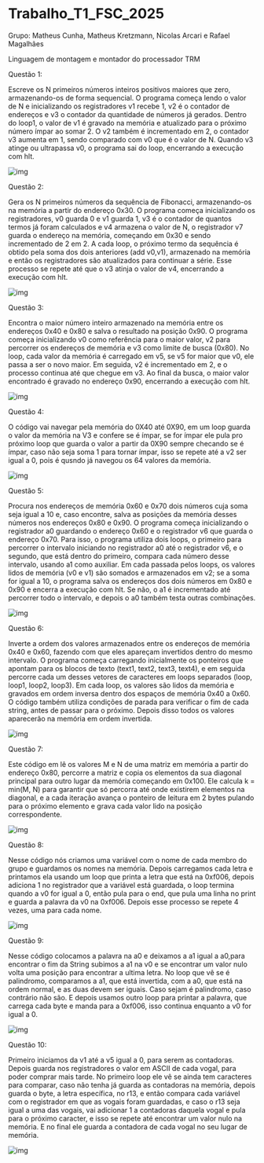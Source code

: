 # Trabalho_T1_FSC_2025


Grupo: Matheus Cunha, Matheus Kretzmann, Nicolas Arcari e Rafael Magalhães


Linguagem de montagem e montador do processador TRM


Questão 1: 


  Escreve os N primeiros números inteiros positivos maiores que zero, armazenando-os de forma sequencial. O programa começa lendo o valor de N e inicializando os registradores v1 recebe 1, v2 é o contador de endereços e v3 o contador da quantidade de números já gerados. Dentro do loop1, o valor de v1 é gravado na memória e atualizado para o próximo número ímpar ao somar 2. O v2 também é incrementado em 2, o contador v3 aumenta em 1, sendo comparado com v0 que é o valor de N. Quando v3 atinge ou ultrapassa v0, o programa sai do loop, encerrando a execução com hlt.

  
![img](img/Questao_1.png)


Questão 2:


  Gera os N primeiros números da sequência de Fibonacci, armazenando-os na memória a partir do endereço 0x30. O programa começa inicializando os registradores, v0 guarda 0 e v1 guarda 1, v3 é o contador de quantos termos já foram calculados e v4 armazena o valor de N, o registrador v7 guarda o endereço na memória, começando em 0x30 e sendo incrementado de 2 em 2. A cada loop, o próximo termo da sequência é obtido pela soma dos dois anteriores (add v0,v1), armazenado na memória e então os registradores são atualizados para continuar a série. Esse processo se repete até que o v3 atinja o valor de v4, encerrando a execução com hlt.


![img](img/Questao_2.png)


Questão 3:


  Encontra o maior número inteiro armazenado na memória entre os endereços 0x40 e 0x80 e salva o resultado na posição 0x90. O programa começa inicializando v0 como referência para o maior valor, v2 para percorrer os endereços de memória e v3 como limite de busca (0x80). No loop, cada valor da memória é carregado em v5, se v5 for maior que v0, ele passa a ser o novo maior. Em seguida, v2 é incrementado em 2, e o processo continua até que chegue em v3. Ao final da busca, o maior valor encontrado é gravado no endereço 0x90, encerrando a execução com hlt.


![img](img/Questao_3.png)


Questão 4:


  O código vai navegar pela memória do 0X40 até 0X90, em um loop guarda o valor da memória na V3 e confere se é ímpar, se for ímpar ele pula pro próximo loop que guarda o valor a partir da 0X90 sempre checando se é ímpar, caso não seja soma 1 para tornar ímpar, isso se repete até a v2 ser igual a 0, pois é qusndo já navegou os 64 valores da memória.


![img](img/Questao_4.png)


Questão 5:


  Procura nos endereços de memória 0x60 e 0x70 dois números cuja soma seja igual a 10 e, caso encontre, salva as posições da memória desses números nos endereços 0x80 e 0x90.  O programa começa inicializando o registrador a0 guardando o endereço 0x60 e o registrador v6 que guarda o endereço 0x70. Para isso, o programa utiliza dois loops, o primeiro para percorrer o intervalo iniciando no registrador a0 até o registrador v6, e o segundo, que está dentro do primeiro, compara cada número desse intervalo, usando a1 como auxiliar. Em cada passada pelos loops, os valores lidos de memória (v0 e v1) são somados e armazenados em v2; se a soma for igual a 10, o programa salva os endereços dos dois números em 0x80 e 0x90 e encerra a execução com hlt. Se não, o a1 é incrementado até percorrer todo o intervalo, e depois o a0 também testa outras combinações.


![img](img/Questao_5.png)


Questão 6:


  Inverte a ordem dos valores armazenados entre os endereços de memória 0x40 e 0x60, fazendo com que eles apareçam invertidos dentro do mesmo intervalo. O programa começa carregando inicialmente os ponteiros que apontam para os blocos de texto (text1, text2, text3, text4), e em seguida percorre cada um desses vetores de caracteres em loops separados (loop, loop1, loop2, loop3). Em cada loop, os valores são lidos da memória e gravados em ordem inversa dentro dos espaços de memória 0x40 a 0x60. O código também utiliza condições de parada para verificar o fim de cada string, antes de passar para o próximo. Depois disso todos os valores aparecerão na memória em ordem invertida. 


![img](img/Questao_6.png)


Questão 7:


  Este código em lê os valores M e N de uma matriz em memória a partir do endereço 0x80, percorre a matriz e copia os elementos da sua diagonal principal para outro lugar da memória começando em 0x100. Ele calcula k = min(M, N) para garantir que só percorra até onde existirem elementos na diagonal, e a cada iteração avança o ponteiro de leitura em 2 bytes pulando para o próximo elemento e grava cada valor lido na posição correspondente.


![img](img/Questao_7.png)


Questão 8:


  Nesse código nós criamos uma variável com o nome de cada membro do grupo e guardamos os nomes na memória. Depois carregamos cada letra e printamos ela usando um loop que printa a letra que está na 0xf006, depois adiciona 1 no registrador que a variável está guardada, o loop termina quando a v0 for igual a 0, então pula para o end,  que pula uma linha no print  e guarda a palavra da v0 na 0xf006. Depois esse processo se repete 4 vezes, uma para cada nome.


![img](img/Questao_8.png)


Questão 9:


  Nesse código colocamos a palavra na a0 e deixamos a a1 igual a a0,para encontrar o fim da String  subimos a a1 na v0 e se encontrar um valor nulo volta uma posição para encontrar a ultima letra. No loop que vê se é palindromo, comparamos a a1, que está invertida, com a a0, que está na ordem normal, e as duas devem ser iguais. Caso sejam é palindromo, caso contrário não são.  E depois usamos outro loop para printar a palavra, que carrega cada byte e manda para a 0xf006, isso continua enquanto a v0 for igual a 0.



![img](img/Questao_9.png)


Questão 10:


  Primeiro iniciamos da v1 até a v5 igual a 0, para serem as contadoras. Depois guarda nos registradores o valor em ASCII de cada vogal, para poder comprar mais tarde. No primeiro loop ele vê se ainda tem caracteres para comparar, caso não tenha já guarda as contadoras na memória,  depois guarda o byte, a letra específica,  no r13, e então compara cada variável com o registrador em que as vogais foram guardadas, e caso o r13 seja igual a uma das vogais, vai adicionar 1 a contadoras daquela vogal e pula para o próximo caracter, e isso se repete até encontrar um valor nulo na memória.  E no final ele guarda a contadora de cada vogal no seu lugar de memória.


![img](img/Questao_10.png)












